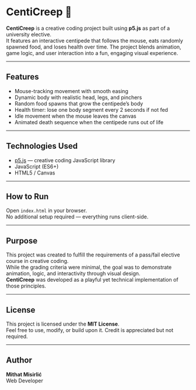 # CentiCreep 🐛

**CentiCreep** is a creative coding project built using **p5.js** as part of a university elective.  
It features an interactive centipede that follows the mouse, eats randomly spawned food, and loses health over time. The project blends animation, game logic, and user interaction into a fun, engaging visual experience.

---

## Features

- Mouse-tracking movement with smooth easing
- Dynamic body with realistic head, legs, and pinchers
- Random food spawns that grow the centipede’s body
- Health timer: lose one body segment every 2 seconds if not fed
- Idle movement when the mouse leaves the canvas
- Animated death sequence when the centipede runs out of life

---

## Technologies Used

- [p5.js](https://p5js.org/) — creative coding JavaScript library
- JavaScript (ES6+)
- HTML5 / Canvas

---

## How to Run

Open `index.html` in your browser.  
No additional setup required — everything runs client-side.

---

## Purpose

This project was created to fulfill the requirements of a pass/fail elective course in creative coding.  
While the grading criteria were minimal, the goal was to demonstrate animation, logic, and interactivity through visual design.  
**CentiCreep** was developed as a playful yet technical implementation of those principles.

---

## License

This project is licensed under the **MIT License**.  
Feel free to use, modify, or build upon it. Credit is appreciated but not required.

---

## Author

**Mithat Misirlić**  
Web Developer

